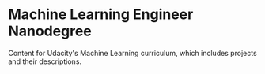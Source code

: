# Machine Learning Engineer Nanodegree
Content for Udacity's Machine Learning curriculum, which includes projects and their descriptions.